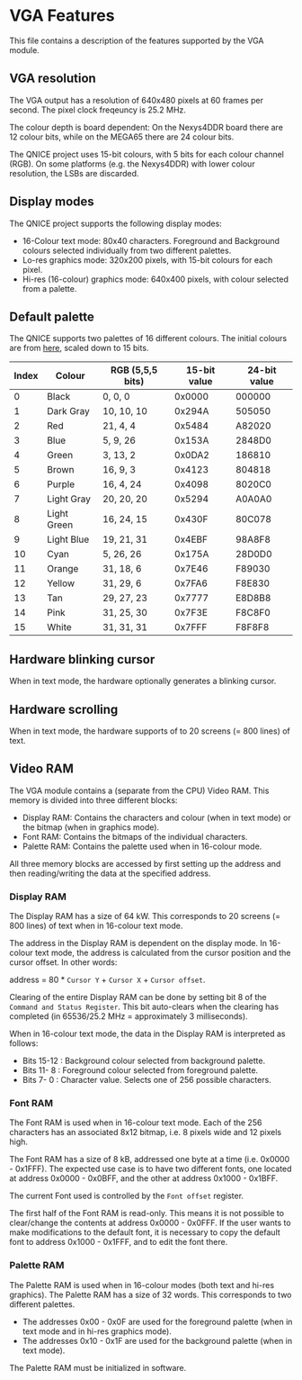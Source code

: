 # VGA Features

This file contains a description of the features supported by the VGA
module.

## VGA resolution
The VGA output has a resolution of 640x480 pixels at 60 frames per second. The
pixel clock freqeuncy is 25.2 MHz.

The colour depth is board dependent: On the Nexys4DDR board there are 12 colour bits,
while on the MEGA65 there are 24 colour bits.

The QNICE project uses 15-bit colours, with 5 bits for each colour channel
(RGB).  On some platforms (e.g. the Nexys4DDR) with lower colour resolution,
the LSBs are discarded.

## Display modes
The QNICE project supports the following display modes:
* 16-Colour text mode: 80x40 characters. Foreground and Background colours
  selected individually from two different palettes.
* Lo-res graphics mode: 320x200 pixels, with 15-bit colours for each pixel.
* Hi-res (16-colour) graphics mode: 640x400 pixels, with colour selected from a
  palette.

## Default palette
The QNICE supports two palettes of 16 different colours. The initial colours are
from [here](http://alumni.media.mit.edu/~wad/color/palette.html), scaled down
to 15 bits.

Index | Colour      | RGB (5,5,5 bits) | 15-bit value | 24-bit value
----- | ----------- | ---------------- | ------------ | ------------
  0   | Black       | 0, 0, 0          | 0x0000       | 000000
  1   | Dark Gray   | 10, 10, 10       | 0x294A       | 505050
  2   | Red         | 21, 4, 4         | 0x5484       | A82020
  3   | Blue        | 5, 9, 26         | 0x153A       | 2848D0
  4   | Green       | 3, 13, 2         | 0x0DA2       | 186810
  5   | Brown       | 16, 9, 3         | 0x4123       | 804818
  6   | Purple      | 16, 4, 24        | 0x4098       | 8020C0
  7   | Light Gray  | 20, 20, 20       | 0x5294       | A0A0A0
  8   | Light Green | 16, 24, 15       | 0x430F       | 80C078
  9   | Light Blue  | 19, 21, 31       | 0x4EBF       | 98A8F8
 10   | Cyan        | 5, 26, 26        | 0x175A       | 28D0D0
 11   | Orange      | 31, 18, 6        | 0x7E46       | F89030
 12   | Yellow      | 31, 29, 6        | 0x7FA6       | F8E830
 13   | Tan         | 29, 27, 23       | 0x7777       | E8D8B8
 14   | Pink        | 31, 25, 30       | 0x7F3E       | F8C8F0
 15   | White       | 31, 31, 31       | 0x7FFF       | F8F8F8

## Hardware blinking cursor
When in text mode, the hardware optionally generates a blinking cursor.

## Hardware scrolling
When in text mode, the hardware supports of to 20 screens (= 800 lines) of text.

## Video RAM
The VGA module contains a (separate from the CPU) Video RAM. This memory is
divided into three different blocks:
* Display RAM: Contains the characters and colour (when in text mode) or the
  bitmap (when in graphics mode).
* Font RAM: Contains the bitmaps of the individual characters.
* Palette RAM: Contains the palette used when in 16-colour mode.

All three memory blocks are accessed by first setting up the address and then
reading/writing the data at the specified address.

### Display RAM
The Display RAM has a size of 64 kW. This corresponds to 20 screens (= 800
lines) of text when in 16-colour text mode.

The address in the Display RAM is dependent on the display mode. In 16-colour
text mode, the address is calculated from the cursor position and the cursor
offset. In other words:

address = 80 * `Cursor Y` + `Cursor X` + `Cursor offset`.

Clearing of the entire Display RAM can be done by setting bit 8 of the `Command
and Status Register`. This bit auto-clears when the clearing has completed (in
65536/25.2 MHz = approximately 3 milliseconds).

When in 16-colour text mode, the data in the Display RAM is interpreted as follows:
* Bits 15-12 : Background colour selected from background palette.
* Bits 11- 8 : Foreground colour selected from foreground palette.
* Bits  7- 0 : Character value. Selects one of 256 possible characters.

### Font RAM
The Font RAM is used when in 16-colour text mode. Each of the 256 characters
has an associated 8x12 bitmap, i.e. 8 pixels wide and 12 pixels high.

The Font RAM has a size of 8 kB, addressed one byte at a time (i.e. 0x0000 -
0x1FFF). The expected use case is to have two different fonts, one located at
address 0x0000 - 0x0BFF, and the other at address 0x1000 - 0x1BFF.

The current Font used is controlled by the `Font offset` register.

The first half of the Font RAM is read-only. This means it is not possible to
clear/change the contents at address 0x0000 - 0x0FFF. If the user wants to make
modifications to the default font, it is necessary to copy the default font to
address 0x1000 - 0x1FFF, and to edit the font there.

### Palette RAM
The Palette RAM is used when in 16-colour modes (both text and hi-res graphics).
The Palette RAM has a size of 32 words. This corresponds to two different palettes.

* The addresses 0x00 - 0x0F are used for the foreground palette (when in text mode
and in hi-res graphics mode).
* The addresses 0x10 - 0x1F are used for the background palette (when in text mode).

The Palette RAM must be initialized in software.

